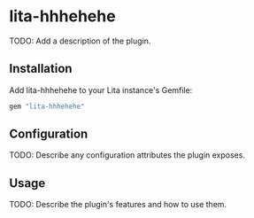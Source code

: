 # lita-hhhehehe

TODO: Add a description of the plugin.

## Installation

Add lita-hhhehehe to your Lita instance's Gemfile:

``` ruby
gem "lita-hhhehehe"
```

## Configuration

TODO: Describe any configuration attributes the plugin exposes.

## Usage

TODO: Describe the plugin's features and how to use them.
